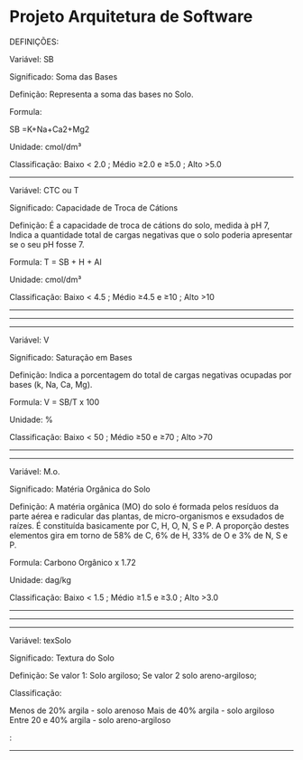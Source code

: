 # Projeto Arquitetura  de Software

DEFINIÇÕES:

Variável: SB 

Significado: Soma das Bases

Definição: Representa a soma das bases no Solo.

Formula: 

SB =K+Na+Ca2+Mg2

Unidade: cmol/dm³

Classificação: Baixo < 2.0 ; Médio ≥2.0 e ≥5.0 ; Alto >5.0

_____________________________________________________________________________________________________

Variável: CTC ou T

Significado: Capacidade de Troca de Cátions

Definição: É a capacidade de troca de cátions do solo, medida à pH 7, Indica a quantidade
total de cargas negativas que o solo poderia apresentar se o seu pH
fosse 7.

Formula: T = SB + H + Al

Unidade: cmol/dm³

Classificação: Baixo < 4.5 ; Médio ≥4.5 e ≥10 ; Alto >10

_____________________________________________________________________________________________________

---

---

Variável: V

Significado: Saturação em Bases

Definição: Indica a porcentagem do total de cargas negativas ocupadas por bases (k, Na, Ca, Mg).

Formula: V = SB/T x 100

Unidade: %

Classificação: Baixo < 50 ; Médio ≥50 e ≥70 ; Alto >70

_____________________________________________________________________________________________________

---

Variável: M.o.

Significado: Matéria Orgânica do Solo

Definição: A matéria orgânica (MO) do solo é formada pelos resíduos
da parte aérea e radicular das plantas, de micro-organismos e
exsudados de raízes. É constituída basicamente por C, H, O, N, S
e P. A proporção destes elementos gira em torno de 58% de C, 6%
de H, 33% de O e 3% de N, S e P.

Formula: Carbono Orgânico x 1.72

Unidade: dag/kg

Classificação: Baixo < 1.5 ; Médio ≥1.5 e ≥3.0 ; Alto >3.0

_____________________________________________________________________________________________________

---

---

Variável: texSolo

Significado: Textura do Solo

Definição: Se valor 1: Solo argiloso; Se valor 2 solo areno-argiloso;

Classificação:

Menos de 20% argila - solo arenoso
Mais de 40% argila - solo argiloso
Entre 20 e 40% argila - solo areno-argiloso

:

_____________________________________________________________________________________________________

